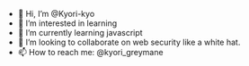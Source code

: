 - 👋 Hi, I’m @Kyori-kyo
- 👀 I’m interested in learning
- 🌱 I’m currently learning javascript
- 💞️ I’m looking to collaborate on web security like a white hat.
- 📫 How to reach me: @kyori_greymane
